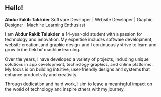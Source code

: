 ## Hello!

**Abdur Rakib Talukder**
Software Developer | Website Developer | Graphic Designer | Machine Learning Enthusiast

I am **Abdur Rakib Talukder**, a 14-year-old student with a passion for technology and innovation. My expertise includes software development, website creation, and graphic design, and I continuously strive to learn and grow in the field of machine learning.

Over the years, I have developed a variety of projects, including unique solutions in app development, technology graphics, and online platforms. My focus is on building intuitive, user-friendly designs and systems that enhance productivity and creativity.

Through dedication and hard work, I aim to leave a meaningful impact on the world of technology and inspire others with my journey.
